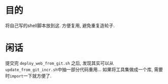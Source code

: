# 目的 #
将自己写的shell脚本放到这. 方便复用, 避免重复造轮子.


# 闲话 #

提交完 `deploy_web_from_git.sh` 之后, 发现其实可以从`update_from_git_incr.sh`中抽一部分代码重用... 如果将工具集做成一个库, 需要时`import`一下就方便了. 

